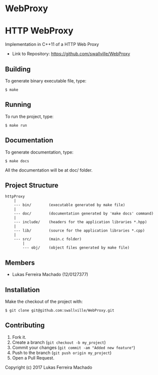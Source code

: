 # WebProxy
HTTP WebProxy
====================
Implementation in C++11 of a HTTP Web Proxy

- Link to Repository: https://github.com/swallville/WebProxy

Building
--------

To generate binary executable file, type:

    $ make

Running
-------
To run the project, type:

    $ make run

Documentation
-------------
To generate documentation, type:

    $ make docs

All the documentation will be at doc/ folder.        

Project Structure
-----------------

    httpProxy
        |
        --- bin/        (executable generated by make file)
        |
        --- doc/        (documentation generated by 'make docs' command)
        |
        --- include/    (headers for the application libraries *.hpp)
        |
        --- lib/        (source for the application libraries *.cpp)
        |
        --- src/        (main.c folder)
            |
            --- obj/    (object files generated by make file)

Members
-------

- Lukas Ferreira Machado (12/0127377)

Installation
---------------
Make the checkout of the project with:

    $ git clone git@github.com:swallville/WebProxy.git

Contributing
-----------------
1. Fork it.
2. Create a branch (`git checkout -b my_project`)
3. Commit your changes (`git commit -am "Added new feature"`)
4. Push to the branch (`git push origin my_project`)
5. Open a Pull Request.

Copyright (c) 2017 Lukas Ferreira Machado
